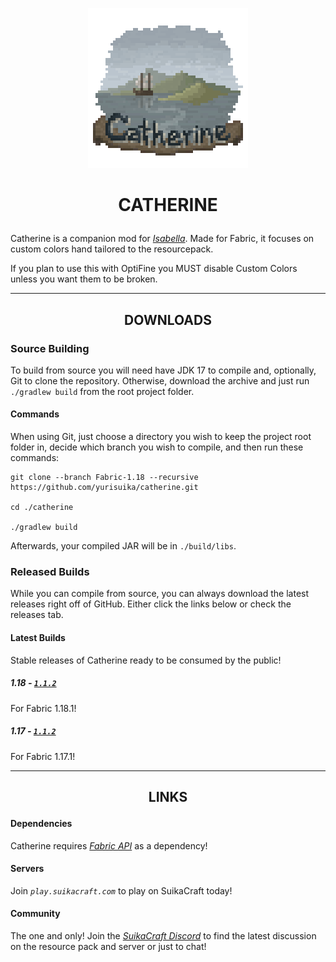 <p align="center"><img src="https://github.com/yurisuika/Catherine/blob/Fabric-1.18/src/main/resources/assets/catherine/icon.png?raw=true" width="256" height="256"></p>

# <p align="center">CATHERINE</p>

Catherine is a companion mod for *[Isabella](https://github.com/yurisuika/Isabella)*. Made for Fabric, it focuses on custom colors hand tailored to the resourcepack.

If you plan to use this with OptiFine you MUST disable Custom Colors unless you want them to be broken.

---

## <p align="center">DOWNLOADS</p>

### Source Building

To build from source you will need have JDK 17 to compile and, optionally, Git to clone the repository. Otherwise, download the archive and just run `./gradlew build` from the root project folder.

#### Commands

When using Git, just choose a directory you wish to keep the project root folder in, decide which branch you wish to compile, and then run these commands:

```shell script
git clone --branch Fabric-1.18 --recursive https://github.com/yurisuika/catherine.git

cd ./catherine

./gradlew build
```

Afterwards, your compiled JAR will be in `./build/libs`.

### Released Builds

While you can compile from source, you can always download the latest releases right off of GitHub. Either click the links below or check the releases tab.

#### Latest Builds

Stable releases of Catherine ready to be consumed by the public!

##### 1.18 - [*`1.1.2`*](https://github.com/yurisuika/Catherine/releases/download/1.1.2/catherine-1.18.1-1.1.2.jar)

For Fabric 1.18.1!

##### 1.17 - [*`1.1.2`*](https://github.com/yurisuika/Catherine/releases/download/1.1.2/catherine-1.17.1-1.1.2.jar)

For Fabric 1.17.1!

---

## <p align="center">LINKS</p>

#### Dependencies

Catherine requires *[Fabric API](https://www.curseforge.com/minecraft/mc-mods/fabric-api)* as a dependency!

#### Servers

Join *`play.suikacraft.com`* to play on SuikaCraft today!

#### Community

The one and only! Join the *[SuikaCraft Discord](https://discord.gg/0zdNEkQle7Qg9C1H)* to find the latest discussion on the resource pack and server or just to chat!
